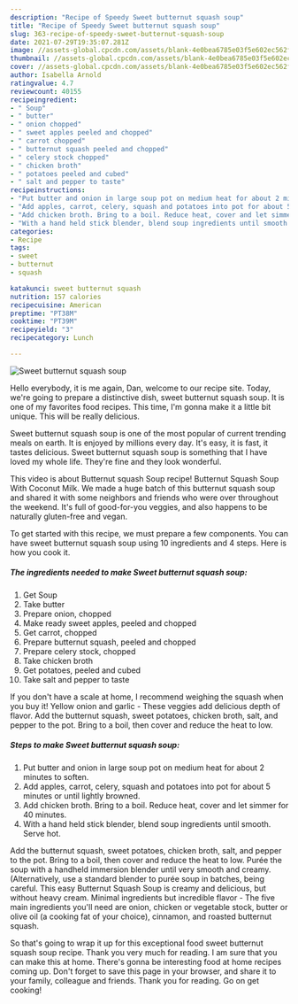 ```yaml
---
description: "Recipe of Speedy Sweet butternut squash soup"
title: "Recipe of Speedy Sweet butternut squash soup"
slug: 363-recipe-of-speedy-sweet-butternut-squash-soup
date: 2021-07-29T19:35:07.281Z
image: //assets-global.cpcdn.com/assets/blank-4e0bea6785e03f5e602ec562f230caae08da540cada707380b4fe1bbebba43da.png
thumbnail: //assets-global.cpcdn.com/assets/blank-4e0bea6785e03f5e602ec562f230caae08da540cada707380b4fe1bbebba43da.png
cover: //assets-global.cpcdn.com/assets/blank-4e0bea6785e03f5e602ec562f230caae08da540cada707380b4fe1bbebba43da.png
author: Isabella Arnold
ratingvalue: 4.7
reviewcount: 40155
recipeingredient:
- " Soup"
- " butter"
- " onion chopped"
- " sweet apples peeled and chopped"
- " carrot chopped"
- " butternut squash peeled and chopped"
- " celery stock chopped"
- " chicken broth"
- " potatoes peeled and cubed"
- " salt and pepper to taste"
recipeinstructions:
- "Put butter and onion in large soup pot on medium heat for about 2 minutes to soften."
- "Add apples, carrot, celery, squash and potatoes into pot for about 5 minutes or until lightly browned."
- "Add chicken broth. Bring to a boil. Reduce heat, cover and let simmer for 40 minutes."
- "With a hand held stick blender, blend soup ingredients until smooth. Serve hot."
categories:
- Recipe
tags:
- sweet
- butternut
- squash

katakunci: sweet butternut squash 
nutrition: 157 calories
recipecuisine: American
preptime: "PT38M"
cooktime: "PT39M"
recipeyield: "3"
recipecategory: Lunch

---
```



![Sweet butternut squash soup](//assets-global.cpcdn.com/assets/blank-4e0bea6785e03f5e602ec562f230caae08da540cada707380b4fe1bbebba43da.png)

Hello everybody, it is me again, Dan, welcome to our recipe site. Today, we're going to prepare a distinctive dish, sweet butternut squash soup. It is one of my favorites food recipes. This time, I'm gonna make it a little bit unique. This will be really delicious.

Sweet butternut squash soup is one of the most popular of current trending meals on earth. It is enjoyed by millions every day. It's easy, it is fast, it tastes delicious. Sweet butternut squash soup is something that I have loved my whole life. They're fine and they look wonderful.

This video is about Butternut squash Soup recipe! Butternut Squash Soup With Coconut Milk. We made a huge batch of this butternut squash soup and shared it with some neighbors and friends who were over throughout the weekend. It&#39;s full of good-for-you veggies, and also happens to be naturally gluten-free and vegan.


To get started with this recipe, we must prepare a few components. You can have sweet butternut squash soup using 10 ingredients and 4 steps. Here is how you cook it.

<!--inarticleads1-->

##### The ingredients needed to make Sweet butternut squash soup:

1. Get  Soup
1. Take  butter
1. Prepare  onion, chopped
1. Make ready  sweet apples, peeled and chopped
1. Get  carrot, chopped
1. Prepare  butternut squash, peeled and chopped
1. Prepare  celery stock, chopped
1. Take  chicken broth
1. Get  potatoes, peeled and cubed
1. Take  salt and pepper to taste


If you don&#39;t have a scale at home, I recommend weighing the squash when you buy it! Yellow onion and garlic - These veggies add delicious depth of flavor. Add the butternut squash, sweet potatoes, chicken broth, salt, and pepper to the pot. Bring to a boil, then cover and reduce the heat to low. 

<!--inarticleads2-->

##### Steps to make Sweet butternut squash soup:

1. Put butter and onion in large soup pot on medium heat for about 2 minutes to soften.
1. Add apples, carrot, celery, squash and potatoes into pot for about 5 minutes or until lightly browned.
1. Add chicken broth. Bring to a boil. Reduce heat, cover and let simmer for 40 minutes.
1. With a hand held stick blender, blend soup ingredients until smooth. Serve hot.


Add the butternut squash, sweet potatoes, chicken broth, salt, and pepper to the pot. Bring to a boil, then cover and reduce the heat to low. Purée the soup with a handheld immersion blender until very smooth and creamy. (Alternatively, use a standard blender to purée soup in batches, being careful. This easy Butternut Squash Soup is creamy and delicious, but without heavy cream. Minimal ingredients but incredible flavor - The five main ingredients you&#39;ll need are onion, chicken or vegetable stock, butter or olive oil (a cooking fat of your choice), cinnamon, and roasted butternut squash. 

So that's going to wrap it up for this exceptional food sweet butternut squash soup recipe. Thank you very much for reading. I am sure that you can make this at home. There's gonna be interesting food at home recipes coming up. Don't forget to save this page in your browser, and share it to your family, colleague and friends. Thank you for reading. Go on get cooking!
